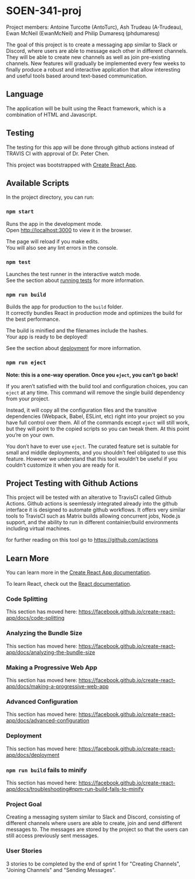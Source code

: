 # SOEN-341-proj

Project members: Antoine Turcotte (AntoTurc), Ash Trudeau (A-Trudeau), Ewan McNeil (EwanMcNeil) and Philip Dumaresq (phdumaresq)

The goal of this project is to create a messaging app similar to Slack or Discord, where users are able to message each other in different channels. They will be able to create new channels as well as join pre-existing channels. New features will gradually be implemented every few weeks to finally produce a robust and interactive application that allow interesting and useful tools based around text-based communication.

## Language 
The application will be built using the React framework, which is a combination of HTML and Javascript.

## Testing
The testing for this app will be done through github actions instead of TRAVIS CI with approval of Dr. Peter Chen.


This project was bootstrapped with [Create React App](https://github.com/facebook/create-react-app).

## Available Scripts

In the project directory, you can run:

### `npm start`

Runs the app in the development mode.<br>
Open [http://localhost:3000](http://localhost:3000) to view it in the browser.

The page will reload if you make edits.<br>
You will also see any lint errors in the console.

### `npm test`

Launches the test runner in the interactive watch mode.<br>
See the section about [running tests](https://facebook.github.io/create-react-app/docs/running-tests) for more information.

### `npm run build`

Builds the app for production to the `build` folder.<br>
It correctly bundles React in production mode and optimizes the build for the best performance.

The build is minified and the filenames include the hashes.<br>
Your app is ready to be deployed!

See the section about [deployment](https://facebook.github.io/create-react-app/docs/deployment) for more information.

### `npm run eject`

**Note: this is a one-way operation. Once you `eject`, you can’t go back!**

If you aren’t satisfied with the build tool and configuration choices, you can `eject` at any time. This command will remove the single build dependency from your project.

Instead, it will copy all the configuration files and the transitive dependencies (Webpack, Babel, ESLint, etc) right into your project so you have full control over them. All of the commands except `eject` will still work, but they will point to the copied scripts so you can tweak them. At this point you’re on your own.

You don’t have to ever use `eject`. The curated feature set is suitable for small and middle deployments, and you shouldn’t feel obligated to use this feature. However we understand that this tool wouldn’t be useful if you couldn’t customize it when you are ready for it.

## Project Testing with Github Actions
This project will be tested with an alterative to TravisCI called Github Actions. Github actions is seemlessly integrated already into the github interface it is designed to automate github workflows. It offers very similar tools to TravisCI such as Matrix builds allowing concurrent jobs, Node.js support, and the ability to run in different containier/build environments including virtual machines.

for further reading on this tool go to https://github.com/actions

## Learn More

You can learn more in the [Create React App documentation](https://facebook.github.io/create-react-app/docs/getting-started).

To learn React, check out the [React documentation](https://reactjs.org/).

### Code Splitting

This section has moved here: https://facebook.github.io/create-react-app/docs/code-splitting

### Analyzing the Bundle Size

This section has moved here: https://facebook.github.io/create-react-app/docs/analyzing-the-bundle-size

### Making a Progressive Web App

This section has moved here: https://facebook.github.io/create-react-app/docs/making-a-progressive-web-app

### Advanced Configuration

This section has moved here: https://facebook.github.io/create-react-app/docs/advanced-configuration

### Deployment

This section has moved here: https://facebook.github.io/create-react-app/docs/deployment

### `npm run build` fails to minify

This section has moved here: https://facebook.github.io/create-react-app/docs/troubleshooting#npm-run-build-fails-to-minify

### Project Goal

Creating a messaging system similar to Slack and Discord, consisting of different channels where users are able to create, join and send different messages to. The messages are stored by the project so that the users can still access previously sent messages.

### User Stories

3 stories to be completed by the end of sprint 1 for "Creating Channels", "Joining Channels" and "Sending Messages".

